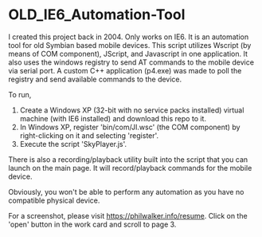 # OLD_IE6_Automation-Tool
I created this project back in 2004. Only works on IE6. It is an automation tool for old Symbian based mobile devices. This script utilizes Wscript (by means of COM component), JScript, and Javascript in one application. It also uses the windows registry to send AT commands to the mobile device via serial port. A custom C++ application (p4.exe) was made to poll the registry and send available commands to the device.

To run,
1. Create a Windows XP (32-bit with no service packs installed) virtual machine (with IE6 installed) and download this repo to it.
2. In Windows XP, register 'bin/com/JI.wsc' (the COM component) by right-clicking on it and selecting 'register'.
3. Execute the script 'SkyPlayer.js'.

There is also a recording/playback utility built into the script that you can launch on the main page. It will record/playback commands for the mobile device.

Obviously, you won't be able to perform any automation as you have no compatible physical device.

For a screenshot, please visit https://philwalker.info/resume. Click on the 'open' button in the work card and scroll to page 3.
